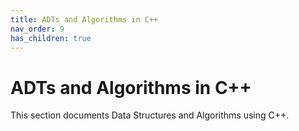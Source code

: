 ```yaml
---
title: ADTs and Algorithms in C++
nav_order: 9
has_children: true
---
```


# ADTs and Algorithms in C++

This section documents Data Structures and Algorithms using C++.